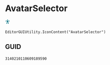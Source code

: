 # AvatarSelector
![](/img/AvatarSelector.png)

``` CSharp
EditorGUIUtility.IconContent("AvatarSelector")
```
## GUID
```
3140210110609189590
```
